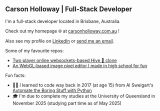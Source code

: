 ## Carson Holloway | Full-Stack Developer

I'm a full-stack developer located in Brisbane, Australia.

Check out my homepage 🌐 at [carsonholloway.com.au](http://carsonholloway.com.au) !

Also see my profile on [LinkedIn](https://www.linkedin.com/in/carson-holloway-849b2b197) or [send me an email](mailto:carsonalh@gmail.com).

Some of my favourite repos:

* [Two player online websockets-based Hive 🐝 clone](https://github.com/carsonalh/hive)
* [An WebGL-based image pixel editor I made in high school for fun](https://github.com/carsonalh/WebGL-Image-Editor)

Fun facts:

* 👨‍💻 I learned to code way back in 2017 (at age 15) from Al Sweigart's [Automate the Boring Stuff with Python](https://automatetheboringstuff.com)
* 🎓 I'm due to complete my studies at the University of Queensland in November 2025 (studying part time as of May 2025)
